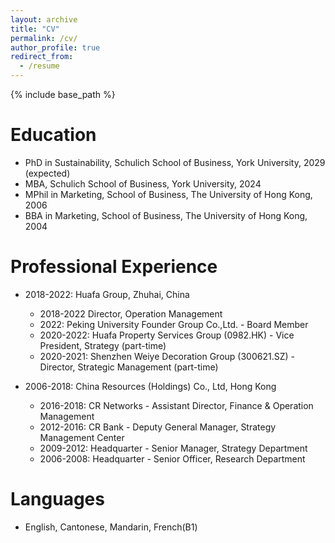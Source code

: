 ```yaml
---
layout: archive
title: "CV"
permalink: /cv/
author_profile: true
redirect_from:
  - /resume
---
```


{% include base_path %}

Education
======
* PhD in Sustainability, Schulich School of Business, York University, 2029 (expected)
* MBA, Schulich School of Business, York University, 2024
* MPhil in Marketing, School of Business, The University of Hong Kong, 2006
* BBA in Marketing, School of Business, The University of Hong Kong, 2004

Professional Experience
======
* 2018-2022: Huafa Group, Zhuhai, China
  * 2018-2022 Director, Operation Management
  * 2022: Peking University Founder Group Co.,Ltd. - Board Member
  * 2020-2022: Huafa Property Services Group (0982.HK) - Vice President, Strategy (part-time)
  * 2020-2021: Shenzhen Weiye Decoration Group (300621.SZ) - Director, Strategic Management (part-time)

* 2006-2018: China Resources (Holdings) Co., Ltd, Hong Kong
  * 2016-2018: CR Networks - Assistant Director, Finance & Operation Management
  * 2012-2016: CR Bank - Deputy General Manager, Strategy Management Center
  * 2009-2012: Headquarter - Senior Manager, Strategy Department
  * 2006-2008: Headquarter - Senior Officer, Research Department
  
Languages
======
* English, Cantonese, Mandarin, French(B1)
